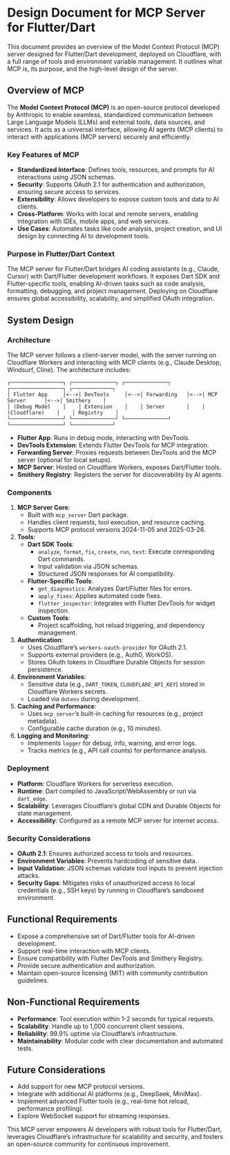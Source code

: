 # Design Document for MCP Server for Flutter/Dart

This document provides an overview of the Model Context Protocol (MCP) server designed for Flutter/Dart development, deployed on Cloudflare, with a full range of tools and environment variable management. It outlines what MCP is, its purpose, and the high-level design of the server.

## Overview of MCP
The **Model Context Protocol (MCP)** is an open-source protocol developed by Anthropic to enable seamless, standardized communication between Large Language Models (LLMs) and external tools, data sources, and services. It acts as a universal interface, allowing AI agents (MCP clients) to interact with applications (MCP servers) securely and efficiently.[](https://addyo.substack.com/p/mcp-what-it-is-and-why-it-matters)[](https://newsletter.pragmaticengineer.com/p/mcp)

### Key Features of MCP
- **Standardized Interface**: Defines tools, resources, and prompts for AI interactions using JSON schemas.
- **Security**: Supports OAuth 2.1 for authentication and authorization, ensuring secure access to services.[](https://blog.cloudflare.com/remote-model-context-protocol-servers-mcp/)
- **Extensibility**: Allows developers to expose custom tools and data to AI clients.
- **Cross-Platform**: Works with local and remote servers, enabling integration with IDEs, mobile apps, and web services.
- **Use Cases**: Automates tasks like code analysis, project creation, and UI design by connecting AI to development tools.[](https://addyo.substack.com/p/mcp-what-it-is-and-why-it-matters)

### Purpose in Flutter/Dart Context
The MCP server for Flutter/Dart bridges AI coding assistants (e.g., Claude, Cursor) with Dart/Flutter development workflows. It exposes Dart SDK and Flutter-specific tools, enabling AI-driven tasks such as code analysis, formatting, debugging, and project management. Deploying on Cloudflare ensures global accessibility, scalability, and simplified OAuth integration.[](https://mcpmarket.com/server/dart-1)[](https://www.infoq.com/news/2025/04/cloudflare-remote-mcp-servers/)

## System Design
### Architecture
The MCP server follows a client-server model, with the server running on Cloudflare Workers and interacting with MCP clients (e.g., Claude Desktop, Windsurf, Cline). The architecture includes:

```
┌─────────────────┐ ┌──────────────┐ ┌──────────────┐ ┌─────────────────┐ ┌─────────────┐
│ Flutter App     │<-->│ DevTools     │<-->│ Forwarding   │<-->│ MCP Server      │<-->│ Smithery    │
│ (Debug Mode)    │    │ Extension    │    │ Server       │    │ (Cloudflare)    │    │ Registry    │
└─────────────────┘ └──────────────┘ └──────────────┘ └─────────────────┘ └─────────────┘
```

- **Flutter App**: Runs in debug mode, interacting with DevTools.
- **DevTools Extension**: Extends Flutter DevTools for MCP integration.
- **Forwarding Server**: Proxies requests between DevTools and the MCP server (optional for local setups).[](https://github.com/Arenukvern/mcp_flutter)
- **MCP Server**: Hosted on Cloudflare Workers, exposes Dart/Flutter tools.
- **Smithery Registry**: Registers the server for discoverability by AI agents.

### Components
1. **MCP Server Core**:
   - Built with `mcp_server` Dart package.
   - Handles client requests, tool execution, and resource caching.
   - Supports MCP protocol versions 2024-11-05 and 2025-03-26.[](https://pub.dev/packages/mcp_server)
2. **Tools**:
   - **Dart SDK Tools**:
     - `analyze`, `format`, `fix`, `create`, `run`, `test`: Execute corresponding Dart commands.
     - Input validation via JSON schemas.
     - Structured JSON responses for AI compatibility.
   - **Flutter-Specific Tools**:
     - `get_diagnostics`: Analyzes Dart/Flutter files for errors.
     - `apply_fixes`: Applies automated code fixes.
     - `flutter_inspector`: Integrates with Flutter DevTools for widget inspection.
   - **Custom Tools**:
     - Project scaffolding, hot reload triggering, and dependency management.
3. **Authentication**:
   - Uses Cloudflare’s `workers-oauth-provider` for OAuth 2.1.
   - Supports external providers (e.g., Auth0, WorkOS).
   - Stores OAuth tokens in Cloudflare Durable Objects for session persistence.
4. **Environment Variables**:
   - Sensitive data (e.g., `DART_TOKEN`, `CLOUDFLARE_API_KEY`) stored in Cloudflare Workers secrets.
   - Loaded via `dotenv` during development.
5. **Caching and Performance**:
   - Uses `mcp_server`’s built-in caching for resources (e.g., project metadata).
   - Configurable cache duration (e.g., 10 minutes).[](https://pub.dev/packages/mcp_server)
6. **Logging and Monitoring**:
   - Implements `logger` for debug, info, warning, and error logs.
   - Tracks metrics (e.g., API call counts) for performance analysis.

### Deployment
- **Platform**: Cloudflare Workers for serverless execution.
- **Runtime**: Dart compiled to JavaScript/WebAssembly or run via `dart_edge`.
- **Scalability**: Leverages Cloudflare’s global CDN and Durable Objects for state management.
- **Accessibility**: Configured as a remote MCP server for internet access.[](https://blog.cloudflare.com/remote-model-context-protocol-servers-mcp/)

### Security Considerations
- **OAuth 2.1**: Ensures authorized access to tools and resources.
- **Environment Variables**: Prevents hardcoding of sensitive data.
- **Input Validation**: JSON schemas validate tool inputs to prevent injection attacks.
- **Security Gaps**: Mitigates risks of unauthorized access to local credentials (e.g., SSH keys) by running in Cloudflare’s sandboxed environment.[](https://newsletter.pragmaticengineer.com/p/mcp)

## Functional Requirements
- Expose a comprehensive set of Dart/Flutter tools for AI-driven development.
- Support real-time interaction with MCP clients.
- Ensure compatibility with Flutter DevTools and Smithery Registry.
- Provide secure authentication and authorization.
- Maintain open-source licensing (MIT) with community contribution guidelines.

## Non-Functional Requirements
- **Performance**: Tool execution within 1-2 seconds for typical requests.
- **Scalability**: Handle up to 1,000 concurrent client sessions.
- **Reliability**: 99.9% uptime via Cloudflare’s infrastructure.
- **Maintainability**: Modular code with clear documentation and automated tests.

## Future Considerations
- Add support for new MCP protocol versions.
- Integrate with additional AI platforms (e.g., DeepSeek, MiniMax).[](https://www.byteplus.com/en/topic/541549)[](https://mcp.so/server/dart-mcp-server/its-dart)
- Implement advanced Flutter tools (e.g., real-time hot reload, performance profiling).
- Explore WebSocket support for streaming responses.

This MCP server empowers AI developers with robust tools for Flutter/Dart, leverages Cloudflare’s infrastructure for scalability and security, and fosters an open-source community for continuous improvement.